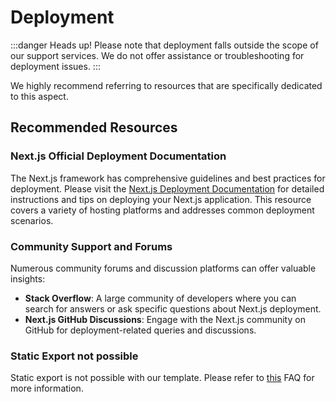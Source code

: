 # Deployment

:::danger Heads up!
Please note that deployment falls outside the scope of our support services. We do not offer assistance or troubleshooting for deployment issues.
:::

We highly recommend referring to resources that are specifically dedicated to this aspect.

## Recommended Resources

### Next.js Official Deployment Documentation

The Next.js framework has comprehensive guidelines and best practices for deployment. Please visit the [Next.js Deployment Documentation](https://nextjs.org/docs/app/building-your-application/deploying) for detailed instructions and tips on deploying your Next.js application. This resource covers a variety of hosting platforms and addresses common deployment scenarios.

### Community Support and Forums

Numerous community forums and discussion platforms can offer valuable insights:

- **Stack Overflow**: A large community of developers where you can search for answers or ask specific questions about Next.js deployment.
- **Next.js GitHub Discussions**: Engage with the Next.js community on GitHub for deployment-related queries and discussions.

### Static Export not possible

Static export is not possible with our template. Please refer to [this](/docs/faqs/why-static-export-is-not-possible) FAQ for more information.
